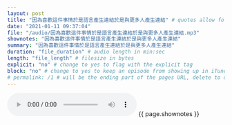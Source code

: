 ```yaml
---
layout: post
title: "因為喜歡這件事情於是語言產生連結於是與更多人產生連結" # quotes allow forbidden characters like the colon
date: "2021-01-11 09:37:04"
file: "/audio/因為喜歡這件事情於是語言產生連結於是與更多人產生連結.mp3"
shownotes: "因為喜歡這件事情於是語言產生連結於是與更多人產生連結"
summary: "因為喜歡這件事情於是語言產生連結於是與更多人產生連結"
duration: "file_duration" # audio length in min:sec
length: "file_length" # filesize in bytes
explicit: "no" # change to yes to flag with the explicit tag
block: "no" # change to yes to keep an episode from showing up in iTunes
# permalink: /1 # will be the ending part of the pages URL, delete to default to the title
---
```


<audio controls>
<source src="{{site.url}}{{site.baseurl}}{{ page.file }}" type="audio/x-mp3">
Your browser does not support the audio element.
</audio>
{{ page.shownotes }}
